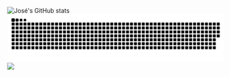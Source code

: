 ![José's GitHub stats](https://github-readme-stats.vercel.app/api?username=josepatobr&show_icons=true&theme=radical)
![Animação da Cobra](./dist/snake.svg)
<img height="180em" src="https://github-readme-stats.vercel.app/api/top-langs/?username=dkshs&theme=midnight-purple&layout=compact&count_private=true&langs_count=5&hide_border=true" />





